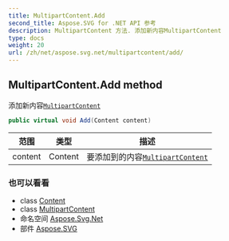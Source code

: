 ```yaml
---
title: MultipartContent.Add
second_title: Aspose.SVG for .NET API 参考
description: MultipartContent 方法. 添加新内容MultipartContent
type: docs
weight: 20
url: /zh/net/aspose.svg.net/multipartcontent/add/
---
```

## MultipartContent.Add method

添加新内容[`MultipartContent`](../)

```csharp
public virtual void Add(Content content)
```

| 范围 | 类型 | 描述 |
| --- | --- | --- |
| content | Content | 要添加到的内容[`MultipartContent`](../) |

### 也可以看看

* class [Content](../../content/)
* class [MultipartContent](../)
* 命名空间 [Aspose.Svg.Net](../../multipartcontent/)
* 部件 [Aspose.SVG](../../../)


